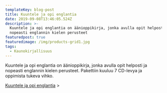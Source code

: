 ```yaml
---
templateKey: blog-post
title: Kuuntele ja opi englantia
date: 2019-09-08T13:46:05.524Z
description: >-
  Kuuntele ja opi englantia on äänioppikirja, jonka avulla opit helposti ja
  nopeasti englannin kielen perusteet
featuredpost: true
featuredimage: /img/products-grid1.jpg
tags:
  - Kaunokirjallisuus
---
```

Kuuntele ja opi englantia on äänioppikirja, jonka avulla opit helposti ja nopeasti englannin kielen perusteet. Pakettiin kuuluu 7 CD-levya ja oppimista tukeva vihko.

[Kuuntele ja opi englantia](http://clk.tradedoubler.com/click?p(345)a(1824918)g(16952822)url(http://cdon.fi/kirjat/tulkki%2c_heikki/kuuntele_ja_opi_englantia_%287_cd%29-13795784)) >
